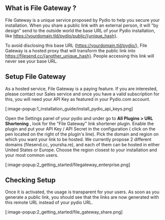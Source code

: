 ## What is File Gateway ? 

File Gateway is a unique service proposed by Pydio to help you secure your installation. When you share a public link with an external person, it will "by design" send to the outside world the base URL of your Pydio installation, like https://yourdomain.tld/pydio/public/{unique_hash}. 

To avoid disclosing this base URL (https://yourdomain.tld/pydio/), File Gateway is a hosted proxy that will transform the public link into https://filesend.cc/{another_unique_hash}. People accessing this link will never see your base URL.

## Setup File Gateway

As a hosted service, File Gateway is a paying feature. If you are interested, please contact our Sales service and once you have a valid subscription for this, you will need your API Key as featured in your Pydio.com account.

[:image-popup:1_installation_guide/install_pydio_api_keys.png]

Open the Settings panel of your pydio and under go to **All Plugins > URL Shortening** , look for the "File Gateway" link shortener plugin. Enable the plugin and put your API Key / API Secret in the configuration ( click on the pen located on the right of the plugin's line). Pick the domain and region on which you want your link to be hosted. We currently propose 2 different domains (filesend.cc, yoursha.re), and each of them can be hosted in either United States or Europe. Choose the region closest to your installation and your most common users. 

[:image-popup:2_getting_started/filegateway_enterprise.png]

## Checking Setup

Once it is activated, the usage is transparent for your users. As soon as you generate a public link, you should see that the links are now generated with this remote URL instead of your pydio URL.

[:image-popup:2_getting_started/file_gateway_share.png]
